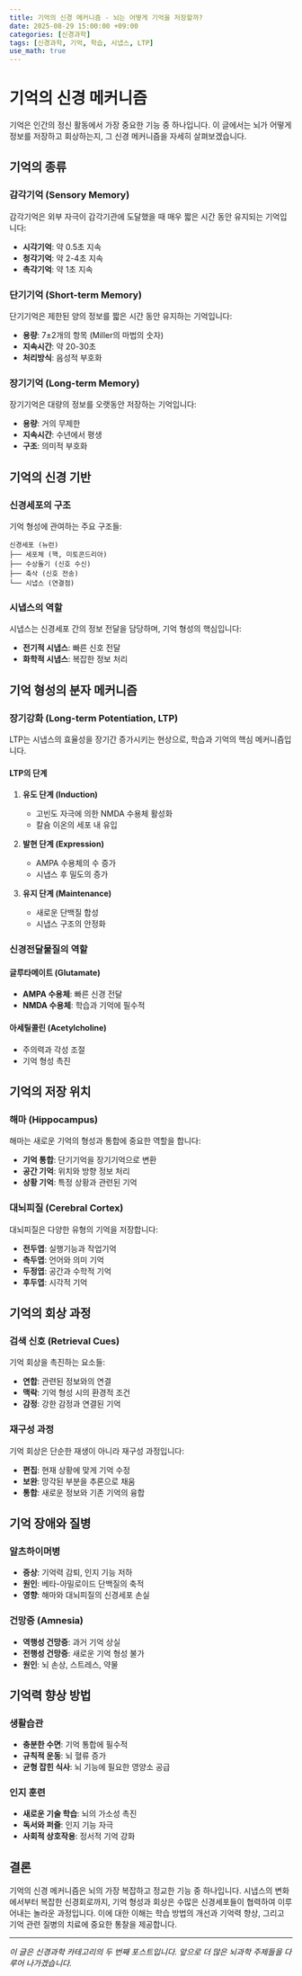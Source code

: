 ```yaml
---
title: 기억의 신경 메커니즘 - 뇌는 어떻게 기억을 저장할까?
date: 2025-08-29 15:00:00 +09:00
categories: [신경과학]
tags: [신경과학, 기억, 학습, 시냅스, LTP]
use_math: true
---
```


# 기억의 신경 메커니즘

기억은 인간의 정신 활동에서 가장 중요한 기능 중 하나입니다. 이 글에서는 뇌가 어떻게 정보를 저장하고 회상하는지, 그 신경 메커니즘을 자세히 살펴보겠습니다.

## 기억의 종류

### 감각기억 (Sensory Memory)

감각기억은 외부 자극이 감각기관에 도달했을 때 매우 짧은 시간 동안 유지되는 기억입니다:

- **시각기억**: 약 0.5초 지속
- **청각기억**: 약 2-4초 지속
- **촉각기억**: 약 1초 지속

### 단기기억 (Short-term Memory)

단기기억은 제한된 양의 정보를 짧은 시간 동안 유지하는 기억입니다:

- **용량**: 7±2개의 항목 (Miller의 마법의 숫자)
- **지속시간**: 약 20-30초
- **처리방식**: 음성적 부호화

### 장기기억 (Long-term Memory)

장기기억은 대량의 정보를 오랫동안 저장하는 기억입니다:

- **용량**: 거의 무제한
- **지속시간**: 수년에서 평생
- **구조**: 의미적 부호화

## 기억의 신경 기반

### 신경세포의 구조

기억 형성에 관여하는 주요 구조들:

```
신경세포 (뉴런)
├── 세포체 (핵, 미토콘드리아)
├── 수상돌기 (신호 수신)
├── 축삭 (신호 전송)
└── 시냅스 (연결점)
```

### 시냅스의 역할

시냅스는 신경세포 간의 정보 전달을 담당하며, 기억 형성의 핵심입니다:

- **전기적 시냅스**: 빠른 신호 전달
- **화학적 시냅스**: 복잡한 정보 처리

## 기억 형성의 분자 메커니즘

### 장기강화 (Long-term Potentiation, LTP)

LTP는 시냅스의 효율성을 장기간 증가시키는 현상으로, 학습과 기억의 핵심 메커니즘입니다.

#### LTP의 단계

1. **유도 단계 (Induction)**

   - 고빈도 자극에 의한 NMDA 수용체 활성화
   - 칼슘 이온의 세포 내 유입

2. **발현 단계 (Expression)**

   - AMPA 수용체의 수 증가
   - 시냅스 후 밀도의 증가

3. **유지 단계 (Maintenance)**
   - 새로운 단백질 합성
   - 시냅스 구조의 안정화

### 신경전달물질의 역할

#### 글루타메이트 (Glutamate)

- **AMPA 수용체**: 빠른 신경 전달
- **NMDA 수용체**: 학습과 기억에 필수적

#### 아세틸콜린 (Acetylcholine)

- 주의력과 각성 조절
- 기억 형성 촉진

## 기억의 저장 위치

### 해마 (Hippocampus)

해마는 새로운 기억의 형성과 통합에 중요한 역할을 합니다:

- **기억 통합**: 단기기억을 장기기억으로 변환
- **공간 기억**: 위치와 방향 정보 처리
- **상황 기억**: 특정 상황과 관련된 기억

### 대뇌피질 (Cerebral Cortex)

대뇌피질은 다양한 유형의 기억을 저장합니다:

- **전두엽**: 실행기능과 작업기억
- **측두엽**: 언어와 의미 기억
- **두정엽**: 공간과 수학적 기억
- **후두엽**: 시각적 기억

## 기억의 회상 과정

### 검색 신호 (Retrieval Cues)

기억 회상을 촉진하는 요소들:

- **연합**: 관련된 정보와의 연결
- **맥락**: 기억 형성 시의 환경적 조건
- **감정**: 강한 감정과 연결된 기억

### 재구성 과정

기억 회상은 단순한 재생이 아니라 재구성 과정입니다:

- **편집**: 현재 상황에 맞게 기억 수정
- **보완**: 망각된 부분을 추론으로 채움
- **통합**: 새로운 정보와 기존 기억의 융합

## 기억 장애와 질병

### 알츠하이머병

- **증상**: 기억력 감퇴, 인지 기능 저하
- **원인**: 베타-아밀로이드 단백질의 축적
- **영향**: 해마와 대뇌피질의 신경세포 손실

### 건망증 (Amnesia)

- **역행성 건망증**: 과거 기억 상실
- **전행성 건망증**: 새로운 기억 형성 불가
- **원인**: 뇌 손상, 스트레스, 약물

## 기억력 향상 방법

### 생활습관

- **충분한 수면**: 기억 통합에 필수적
- **규칙적 운동**: 뇌 혈류 증가
- **균형 잡힌 식사**: 뇌 기능에 필요한 영양소 공급

### 인지 훈련

- **새로운 기술 학습**: 뇌의 가소성 촉진
- **독서와 퍼즐**: 인지 기능 자극
- **사회적 상호작용**: 정서적 기억 강화

## 결론

기억의 신경 메커니즘은 뇌의 가장 복잡하고 정교한 기능 중 하나입니다. 시냅스의 변화에서부터 복잡한 신경회로까지, 기억 형성과 회상은 수많은 신경세포들이 협력하여 이루어내는 놀라운 과정입니다. 이에 대한 이해는 학습 방법의 개선과 기억력 향상, 그리고 기억 관련 질병의 치료에 중요한 통찰을 제공합니다.

---

_이 글은 신경과학 카테고리의 두 번째 포스트입니다. 앞으로 더 많은 뇌과학 주제들을 다루어 나가겠습니다._
